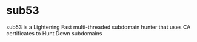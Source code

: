 # sub53
sub53 is a Lightening Fast multi-threaded subdomain hunter that uses  CA certificates to Hunt Down subdomains
